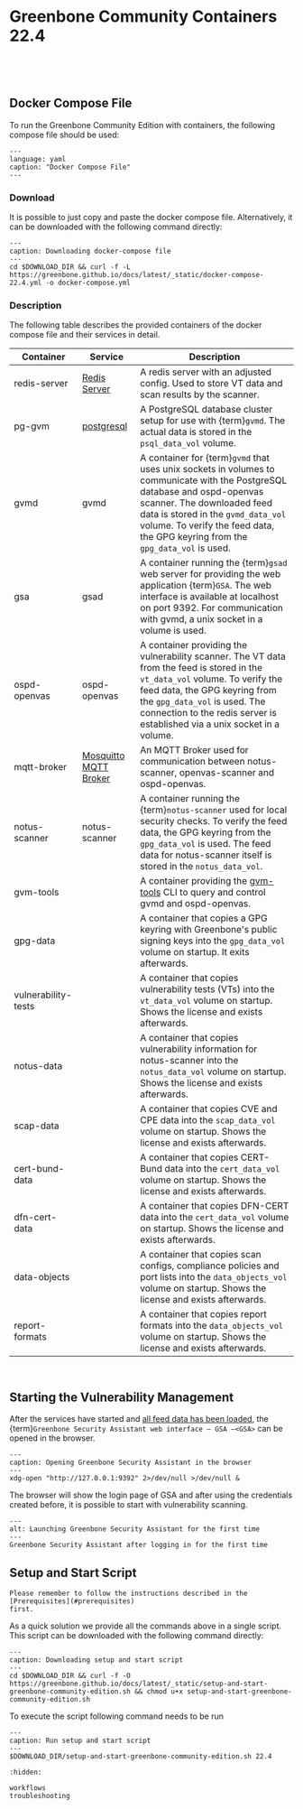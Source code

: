 # Greenbone Community Containers 22.4

```{include} /common/container/preamble.md
```

```{include} /common/container/introduction.md
```

```{include} /common/container/hardware.md
```

```{include} /common/container/prerequisites.md
```

## Docker Compose File

To run the Greenbone Community Edition with containers, the following compose
file should be used:

```{literalinclude} docker-compose.yml
---
language: yaml
caption: "Docker Compose File"
---
```

### Download

It is possible to just copy and paste the docker compose file. Alternatively,
it can be downloaded with the following command directly:

```{code-block} shell
---
caption: Downloading docker-compose file
---
cd $DOWNLOAD_DIR && curl -f -L https://greenbone.github.io/docs/latest/_static/docker-compose-22.4.yml -o docker-compose.yml
```

### Description

The following table describes the provided containers of the docker compose file
and their services in detail.

| Container | Service | Description |
|-----------|---------|-------------|
| redis-server | [Redis Server](https://redis.io/) | A redis server with an adjusted config. Used to store VT data and scan results by the scanner. |
| pg-gvm | [postgresql](https://www.postgresql.org/) | A PostgreSQL database cluster setup for use with {term}`gvmd`. The actual data is stored in the `psql_data_vol` volume. |
| gvmd | gvmd | A container for {term}`gvmd` that uses unix sockets in volumes to communicate with the PostgreSQL database and ospd-openvas scanner. The downloaded feed data is stored in the `gvmd_data_vol` volume. To verify the feed data, the GPG keyring from the `gpg_data_vol` is used. |
| gsa | gsad | A container running the {term}`gsad` web server for providing the web application {term}`GSA`. The web interface is available at localhost on port 9392. For communication with gvmd, a unix socket in a volume is used. |
| ospd-openvas | ospd-openvas | A container providing the vulnerability scanner. The VT data from the feed is stored in the `vt_data_vol` volume. To verify the feed data, the GPG keyring from the `gpg_data_vol` is used. The connection to the redis server is established via a unix socket in a volume. |
| mqtt-broker | [Mosquitto MQTT Broker](https://mosquitto.org/) | An MQTT Broker used for communication between notus-scanner, openvas-scanner and ospd-openvas. |
| notus-scanner | notus-scanner | A container running the {term}`notus-scanner` used for local security checks. To verify the feed data, the GPG keyring from the `gpg_data_vol` is used. The feed data for notus-scanner itself is stored in the `notus_data_vol`. |
| gvm-tools | | A container providing the [gvm-tools](https://github.com/greenbone/gvm-tools/) CLI to query and control gvmd and ospd-openvas. |
| gpg-data | | A container that copies a GPG keyring with Greenbone's public signing keys into the `gpg_data_vol` volume on startup. It exits afterwards. |
| vulnerability-tests | | A container that copies vulnerability tests (VTs) into the `vt_data_vol` volume on startup. Shows the license and exists afterwards. |
| notus-data | | A container that copies vulnerability information for notus-scanner into the `notus_data_vol` volume on startup. Shows the license and exists afterwards. |
| scap-data | | A container that copies CVE and CPE data into the `scap_data_vol` volume on startup. Shows the license and exists afterwards. |
| cert-bund-data | | A container that copies CERT-Bund data into the `cert_data_vol` volume on startup. Shows the license and exists afterwards. |
| dfn-cert-data | | A container that copies DFN-CERT data into the `cert_data_vol` volume on startup. Shows the license and exists afterwards. |
| data-objects | | A container that copies scan configs, compliance policies and port lists into the `data_objects_vol` volume on startup. Shows the license and exists afterwards. |
| report-formats | | A container that copies report formats into the `data_objects_vol` volume on startup. Shows the license and exists afterwards. |

```{include} /common/container/starting.md
```

```{include} /common/container/admin-user.md
```

## Starting the Vulnerability Management

After the services have started and [all feed data has been loaded](./workflows.md#loading-the-feed-changes),
the {term}`Greenbone Security Assistant web interface – GSA –<GSA>` can be opened in the browser.

```{code-block} shell
---
caption: Opening Greenbone Security Assistant in the browser
---
xdg-open "http://127.0.0.1:9392" 2>/dev/null >/dev/null &
```

The browser will show the login page of GSA and after using the credentials
created before, it is possible to start with vulnerability scanning.

```{figure} /images/GSA-22.4.png
---
alt: Launching Greenbone Security Assistant for the first time
---
Greenbone Security Assistant after logging in for the first time
```

## Setup and Start Script

```{note}
Please remember to follow the instructions described in the [Prerequisites](#prerequisites)
first.
```

As a quick solution we provide all the commands above in a single script. This
script can be downloaded with the following command directly:

```{code-block} shell
---
caption: Downloading setup and start script
---
cd $DOWNLOAD_DIR && curl -f -O https://greenbone.github.io/docs/latest/_static/setup-and-start-greenbone-community-edition.sh && chmod u+x setup-and-start-greenbone-community-edition.sh
```

To execute the script following command needs to be run

```{code-block} shell
---
caption: Run setup and start script
---
$DOWNLOAD_DIR/setup-and-start-greenbone-community-edition.sh 22.4
```

```{toctree}
:hidden:

workflows
troubleshooting
```

[docker]: https://docs.docker.com/
[docker-compose]: https://docs.docker.com/compose/
